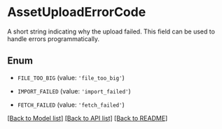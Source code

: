 # AssetUploadErrorCode

A short string indicating why the upload failed. This field can be used to handle errors programmatically.

## Enum

* `FILE_TOO_BIG` (value: `'file_too_big'`)

* `IMPORT_FAILED` (value: `'import_failed'`)

* `FETCH_FAILED` (value: `'fetch_failed'`)

[[Back to Model list]](../README.md#documentation-for-models) [[Back to API list]](../README.md#documentation-for-api-endpoints) [[Back to README]](../README.md)


